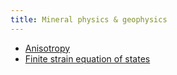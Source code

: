 ```yaml
---
title: Mineral physics & geophysics
---
```


- [Anisotropy](anisotropy)
- [Finite strain equation of states](finite-strain-eos)